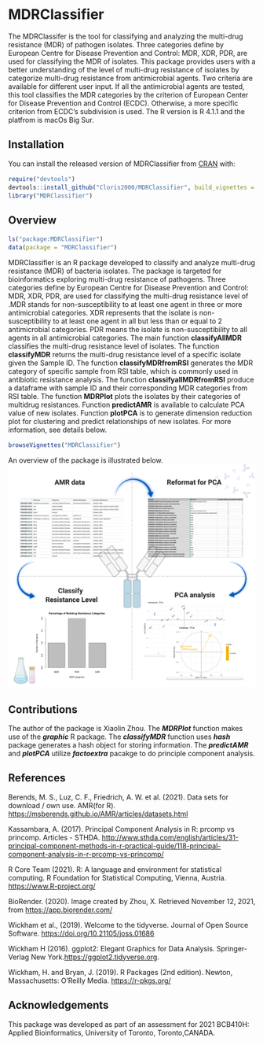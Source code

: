 
<!-- README.md is generated from README.Rmd. Please edit that file -->

# MDRClassifier

<!-- badges: start -->
<!-- badges: end -->

The MDRClassifer is the tool for classifying and analyzing the
multi-drug resistance (MDR) of pathogen isolates. Three categories
define by European Centre for Disease Prevention and Control: MDR, XDR,
PDR, are used for classifying the MDR of isolates. This package provides
users with a better understanding of the level of multi-drug resistance
of isolates by categorize multi-drug resistance from antimicrobial
agents. Two criteria are available for different user input. If all the
antimicrobial agents are tested, this tool classifies the MDR categories
by the criterion of European Center for Disease Prevention and Control
(ECDC). Otherwise, a more specific criterion from ECDC’s subdivision is
used. The R version is R 4.1.1 and the platfrom is macOs Big Sur.

## Installation

You can install the released version of MDRClassifier from
[CRAN](https://CRAN.R-project.org) with:

``` r
require("devtools")
devtools::install_github("Cloris2000/MDRClassifier", build_vignettes = TRUE)
library("MDRClassifier")
```

## Overview

``` r
ls("package:MDRClassifier") 
data(package = "MDRClassifier")
```

MDRClassifier is an R package developed to classify and analyze
multi-drug resistance (MDR) of bacteria isolates. The package is
targeted for bioinformatics exploring multi-drug resistance of
pathogens. Three categories define by European Centre for Disease
Prevention and Control: MDR, XDR, PDR, are used for classifying the
multi-drug resistance level of .MDR stands for non-susceptibility to at
least one agent in three or more antimicrobial categories. XDR
represents that the isolate is non-susceptibility to at least one agent
in all but less than or equal to 2 antimicrobial categories. PDR means
the isolate is non-susceptibility to all agents in all antimicrobial
categories. The main function **classifyAllMDR** classifies the
multi-drug resistance level of isolates. The function **classifyMDR**
returns the multi-drug resistance level of a specific isolate given the
Sample ID. The function **classifyMDRfromRSI** generates the MDR
category of specific sample from RSI table, which is commonly used in
antibiotic resistance analysis. The function **classifyallMDRfromRSI**
produce a dataframe with sample ID and their corresponding MDR
categories from RSI table. The function **MDRPlot** plots the isolates
by their categories of multidrug resistances. Function **predictAMR** is
available to calculate PCA value of new isolates. Function **plotPCA**
is to generate dimension reduction plot for clustering and predict
relationships of new isolates. For more information, see details below.

``` r
browseVignettes("MDRClassifier")
```

An overview of the package is illustrated below.
![](./inst/extdata/MDRClassifier.png)

## Contributions

The author of the package is Xiaolin Zhou. The ***MDRPlot*** function
makes use of the ***graphic*** R package. The ***classifyMDR*** function
uses ***hash*** package generates a hash object for storing information.
The ***predictAMR*** and ***plotPCA*** utilize ***factoextra*** pacakge
to do principle component analysis.

## References

Berends, M. S., Luz, C. F., Friedrich, A. W. et al. (2021). Data sets
for download / own use. AMR(for R).
<https://msberends.github.io/AMR/articles/datasets.html>

Kassambara, A. (2017). Principal Component Analysis in R: prcomp vs
princomp. Articles - STHDA.
<http://www.sthda.com/english/articles/31-principal-component-methods-in-r-practical-guide/118-principal-component-analysis-in-r-prcomp-vs-princomp/>

R Core Team (2021). R: A language and environment for statistical
computing. R Foundation for Statistical Computing, Vienna, Austria.
<https://www.R-project.org/>

BioRender. (2020). Image created by Zhou, X. Retrieved November 12,
2021, from <https://app.biorender.com/>

Wickham et al., (2019). Welcome to the tidyverse. Journal of Open Source
Software. <https://doi.org/10.21105/joss.01686>

Wickham H (2016). ggplot2: Elegant Graphics for Data Analysis.
Springer-Verlag New York.https://ggplot2.tidyverse.org.

Wickham, H. and Bryan, J. (2019). R Packages (2nd edition). Newton,
Massachusetts: O’Reilly Media. <https://r-pkgs.org/>

## Acknowledgements

This package was developed as part of an assessment for 2021 BCB410H:
Applied Bioinformatics, University of Toronto, Toronto,CANADA.
